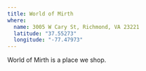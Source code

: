 ```yaml
---
title: World of Mirth
where:
  name: 3005 W Cary St, Richmond, VA 23221
  latitude: "37.55273"
  longitude: "-77.47973"
---
```

    
World of Mirth is a place we shop.